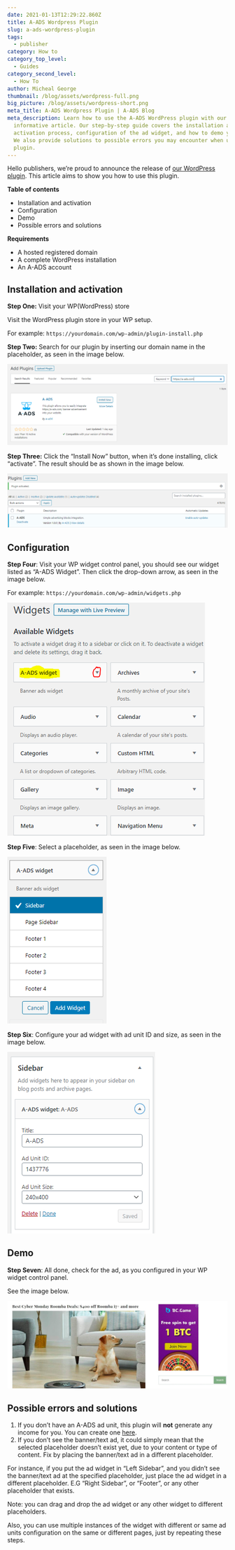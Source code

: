 ```yaml
---
date: 2021-01-13T12:29:22.860Z
title: A-ADS Wordpress Plugin
slug: a-ads-wordpress-plugin
tags:
  - publisher
category: How to
category_top_level:
  - Guides
category_second_level:
  - How To
author: Micheal George
thumbnail: /blog/assets/wordpress-full.png
big_picture: /blog/assets/wordpress-short.png
meta_title: A-ADS Wordpress Plugin | A-ADS Blog
meta_description: Learn how to use the A-ADS WordPress plugin with our
  informative article. Our step-by-step guide covers the installation and
  activation process, configuration of the ad widget, and how to demo your ad.
  We also provide solutions to possible errors you may encounter when using the
  plugin.
---
```

Hello publishers, we’re proud to announce the release of [our WordPress plugin](https://wordpress.org/plugins/a-ads/). This article aims to show you how to use this plugin.

**Table of contents**

* Installation and activation
* Configuration
* Demo
* Possible errors and solutions

**Requirements**

* A hosted registered domain
* A complete WordPress installation
* An A-ADS account

## Installation and activation

**Step One:** Visit your WP(WordPress) store

Visit the WordPress plugin store in your WP setup.

For example: `https://yourdomain.com/wp-admin/plugin-install.php`

**Step Two:** Search for our plugin by inserting our domain name in the placeholder, as seen in the image below.

![A-ADS plugin on WordPress plugin store](../../static/assets/worpress-plugin-1.png "A-ADS plugin on WordPress plugin store")

**Step Three:** Click the “Install Now” button, when it’s done installing, click “activate”. The result should be as shown in the image below.

![WordPress activate A-ADS plugin](../../static/assets/worpress-plugin-2.png "WordPress activate A-ADS plugin")

## Configuration

**Step Four**: Visit your WP widget control panel, you should see our widget listed as “A-ADS Widget”. Then click the drop-down arrow, as seen in the image below.

For example: `https://yourdomain.com/wp-admin/widgets.php`

![A-ADS Wordpress widget activation](../../static/assets/worpress-plugin-3.png "A-ADS Wordpress widget activation")

**Step Five**: Select a placeholder, as seen in the image below.

![A-ADS Wordpress widget placement settings](../../static/assets/worpress-plugin-4.png "A-ADS Wordpress widget placement settings")

**Step Six**: Configure your ad widget with ad unit ID and size, as seen in the image below.

![A-ADS Wordpress widget settings](../../static/assets/worpress-plugin-5.png "A-ADS Wordpress widget settings")

## Demo

**Step Seven**: All done, check for the ad, as you configured in your WP widget control panel.

See the image below.

![A-ADS Wordpress widget demo](../../static/assets/worpress-plugin-6.jpg "A-ADS Wordpress widget demo")

## Possible errors and solutions

1. If you don’t have an A-ADS ad unit, this plugin will **not** generate any income for you. You can create one [here](https://a-ads.com/ad_units/new).
2. If you don’t see the banner/text ad, it could simply mean that the selected placeholder doesn’t exist yet, due to your content or type of content. Fix by placing the banner/text ad in a different placeholder.

For instance, if you put the ad widget in “Left Sidebar”, and you didn’t see the banner/text ad at the specified placeholder, just place the ad widget in a different placeholder. E.G “Right Sidebar”, or “Footer”, or any other placeholder that exists.

Note: you can drag and drop the ad widget or any other widget to different placeholders.

Also, you can use multiple instances of the widget with different or same ad units configuration on the same or different pages, just by repeating these steps.
